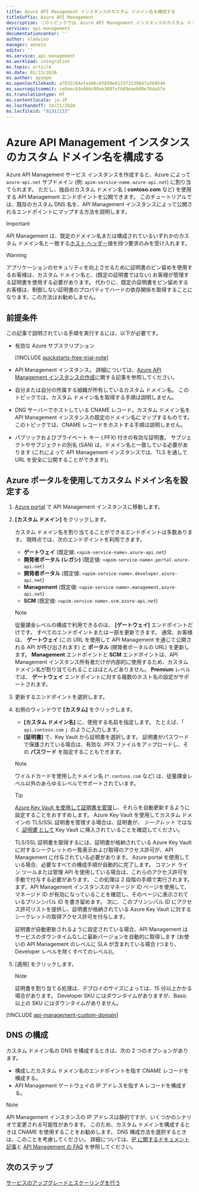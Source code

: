 ```yaml
---
title: Azure API Management インスタンスのカスタム ドメイン名を構成する
titleSuffix: Azure API Management
description: このトピックでは、Azure API Management インスタンスのカスタム ドメイン名を構成する方法について説明します。
services: api-management
documentationcenter: ''
author: vladvino
manager: anneta
editor: ''
ms.service: api-management
ms.workload: integration
ms.topic: article
ms.date: 01/13/2020
ms.author: apimpm
ms.openlocfilehash: a7032c64efa486c65830e013373239647a368540
ms.sourcegitcommit: ce8eecb3e966c08ae368fafb69eaeb00e76da57e
ms.translationtype: HT
ms.contentlocale: ja-JP
ms.lasthandoff: 10/21/2020
ms.locfileid: "92311133"
---
```

# <a name="configure-a-custom-domain-name-for-your-azure-api-management-instance"></a>Azure API Management インスタンスのカスタム ドメイン名を構成する

Azure API Management サービス インスタンスを作成すると、Azure によって `azure-api.net` サブドメイン (例: `apim-service-name.azure-api.net`) に割り当てられます。 ただし、独自のカスタム ドメイン名 ( **contoso.com** など) を使用する API Management エンドポイントを公開できます。 このチュートリアルでは、既存のカスタム DNS 名を、API Management インスタンスによって公開されるエンドポイントにマップする方法を説明します。

> [!IMPORTANT]
> API Management は、既定のドメイン名または構成されているいずれかのカスタム ドメイン名と一致する[ホスト ヘッダー](https://tools.ietf.org/html/rfc2616#section-14.23)値を持つ要求のみを受け入れます。

> [!WARNING]
> アプリケーションのセキュリティを向上させるために証明書のピン留めを使用するお客様は、カスタム ドメイン名と、(既定の証明書ではない) お客様が管理する証明書を使用する必要があります。 代わりに、既定の証明書をピン留めするお客様は、制御しない証明書のプロパティでハードの依存関係を取得することになります。この方法はお勧めしません。

## <a name="prerequisites"></a>前提条件

この記事で説明されている手順を実行するには、以下が必要です。

-   有効な Azure サブスクリプション

    [!INCLUDE [quickstarts-free-trial-note](../../includes/quickstarts-free-trial-note.md)]

-   API Management インスタンス。 詳細については、[Azure API Management インスタンスの作成](get-started-create-service-instance.md)に関する記事を参照してください。
-   自分または自分の所属する組織が所有しているカスタム ドメイン名。 このトピックでは、カスタム ドメイン名を取得する手順は説明しません。
-   DNS サーバーでホストしている CNAME レコード。カスタム ドメイン名を API Management インスタンスの既定のドメイン名にマップするものです。 このトピックでは、CNAME レコードをホストする手順は説明しません。
-   パブリックおよびプライベート キー (.PFX) 付きの有効な証明書。 サブジェクトやサブジェクトの別名 (SAN) は、ドメイン名と一致している必要があります (これによって API Management インスタンスでは、TLS を通して URL を安全に公開することができます)。

## <a name="use-the-azure-portal-to-set-a-custom-domain-name"></a>Azure ポータルを使用してカスタム ドメイン名を設定する

1. [Azure portal](https://portal.azure.com/) で API Management インスタンスに移動します。
1. **[カスタム ドメイン]** をクリックします。

    カスタム ドメイン名を割り当てることができるエンドポイントは多数あります。 現時点では、次のエンドポイントを利用できます。

    - **ゲートウェイ** (既定値: `<apim-service-name>.azure-api.net`)
    - **開発者ポータル (レガシ)** (既定値: `<apim-service-name>.portal.azure-api.net`)
    - **開発者ポータル** (既定値: `<apim-service-name>.developer.azure-api.net`)
    - **Management** (既定値: `<apim-service-name>.management.azure-api.net`)
    - **SCM** (既定値: `<apim-service-name>.scm.azure-api.net`)

    > [!NOTE]
    > 従量課金レベルの構成で利用できるのは、 **[ゲートウェイ]** エンドポイントだけです。
    > すべてのエンドポイントまたは一部を更新できます。 通常、お客様は、 **ゲートウェイ** (この URL を使用して API Management を通じて公開される API が呼び出されます) と **ポータル** (開発者ポータルの URL) を更新します。
    > **Management** エンドポイントと **SCM** エンドポイントは、API Management インスタンス所有者だけが内部的に使用するため、カスタム ドメイン名が割り当てられることはほとんどありません。
    > **Premium** レベルでは、 **ゲートウェイ** エンドポイントに対する複数のホスト名の設定がサポートされます。

1. 更新するエンドポイントを選択します。
1. 右側のウィンドウで **[カスタム]** をクリックします。

    - **[カスタム ドメイン名]** に、使用する名前を指定します。 たとえば、「 `api.contoso.com` 」のように入力します。
    - **[証明書]** で、Key Vault から証明書を選択します。 証明書がパスワードで保護されている場合は、有効な .PFX ファイルをアップロードし、その **パスワード** を指定することもできます。

    > [!NOTE]
    > ワイルドカードを使用したドメイン名 (`*.contoso.com` など) は、従量課金レベル以外のあらゆるレベルでサポートされています。

    > [!TIP]
    > [Azure Key Vault を使用して証明書を管理](../key-vault/certificates/about-certificates.md)し、それらを自動更新するように設定することをおすすめします。
    > Azure Key Vault を使用してカスタム ドメインの TLS/SSL 証明書を管理する場合は、証明書が、 _シークレット_ ではなく [_証明書_ として](/rest/api/keyvault/createcertificate/createcertificate) Key Vault に挿入されていることを確認してください。
    >
    > TLS/SSL 証明書を取得するには、証明書が格納されている Azure Key Vault に対するシークレットの一覧表示および取得のアクセス許可が、API Management に付与されている必要があります。 Azure portal を使用している場合、必要なすべての構成手順が自動的に完了します。 コマンド ライン ツールまたは管理 API を使用している場合は、これらのアクセス許可を手動で付与する必要があります。 この処理は 2 段階の手順で実行されます。 まず、API Management インスタンスのマネージド ID ページを使用して、マネージド ID が有効になっていることを確認し、そのページに表示されているプリンシパル ID を書き留めます。 次に、このプリンシパル ID にアクセス許可リストを提供し、証明書が格納されている Azure Key Vault に対するシークレットの取得アクセス許可を付与します。
    >
    > 証明書が自動更新されるように設定されている場合、API Management はサービスのダウンタイムなしに最新バージョンを自動的に取得します (お使いの API Management のレベルに SLA が含まれている場合 (つまり、Developer レベルを除くすべてのレベル))。

1. [適用] をクリックします。

    > [!NOTE]
    > 証明書を割り当てる処理は、デプロイのサイズによっては、15 分以上かかる場合があります。 Developer SKU にはダウンタイムがありますが、Basic 以上の SKU にはダウンタイムがありません。

[!INCLUDE [api-management-custom-domain](../../includes/api-management-custom-domain.md)]

## <a name="dns-configuration"></a>DNS の構成

カスタム ドメイン名の DNS を構成するときは、次の 2 つのオプションがあります。

-   構成したカスタム ドメイン名のエンドポイントを指す CNAME レコードを構成する。
-   API Management ゲートウェイの IP アドレスを指す A レコードを構成する。

> [!NOTE]
> API Management インスタンスの IP アドレスは静的ですが、いくつかのシナリオで変更される可能性があります。 このため、カスタム ドメインを構成するときは CNAME を使用することをお勧めします。 DNS 構成方法を選択するときは、このことを考慮してください。 詳細については、[IP に関するドキュメント記事](api-management-howto-ip-addresses.md#changes-to-the-ip-addresses)と [API Management の FAQ](api-management-faq.md#how-can-i-secure-the-connection-between-the-api-management-gateway-and-my-back-end-services) を参照してください。

## <a name="next-steps"></a>次のステップ

[サービスのアップグレードとスケーリングを行う](upgrade-and-scale.md)
